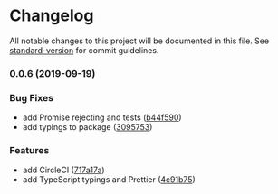 # Changelog

All notable changes to this project will be documented in this file. See [standard-version](https://github.com/conventional-changelog/standard-version) for commit guidelines.

### 0.0.6 (2019-09-19)


### Bug Fixes

* add Promise rejecting and tests ([b44f590](https://github.com/rufman/fetch-script/commit/b44f590))
* add typings to package ([3095753](https://github.com/rufman/fetch-script/commit/3095753))


### Features

* add CircleCI ([717a17a](https://github.com/rufman/fetch-script/commit/717a17a))
* add TypeScript typings and Prettier ([4c91b75](https://github.com/rufman/fetch-script/commit/4c91b75))
